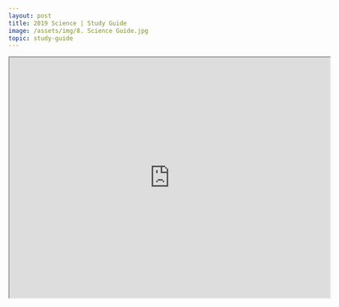 ```yaml
---
layout: post
title: 2019 Science | Study Guide
image: /assets/img/8. Science Guide.jpg
topic: study-guide
---
```


<iframe src="https://www.scribd.com/embeds/424942098/content?start_page=1&view_mode=scroll&show_recommendations=false&access_key=key-yQie21WOBAo9x3GGC6W5" width="640" height="480"></iframe>

<br>
